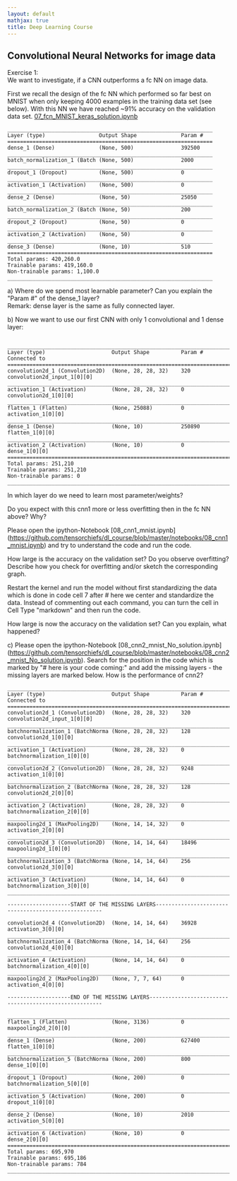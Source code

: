 ```yaml
---
layout: default
mathjax: true
title: Deep Learning Course 
---
```

## Convolutional Neural Networks for image data

Exercise 1:  
We want to investigate, if a CNN outperforms a fc NN on image data.  

First we recall the design of the fc NN which performed so far best on MNIST when only keeping 4000 examples in the 
training data set (see below). With this NN we have reached ~91% accuracy on the validation data set. 
[07_fcn_MNIST_keras_solution.ipynb](https://github.com/tensorchiefs/dl_course/blob/master/notebooks/07_fcn_MNIST_keras_solution.ipynb)
```
_________________________________________________________________
Layer (type)                 Output Shape              Param #   
=================================================================
dense_1 (Dense)              (None, 500)               392500    
_________________________________________________________________
batch_normalization_1 (Batch (None, 500)               2000      
_________________________________________________________________
dropout_1 (Dropout)          (None, 500)               0         
_________________________________________________________________
activation_1 (Activation)    (None, 500)               0         
_________________________________________________________________
dense_2 (Dense)              (None, 50)                25050     
_________________________________________________________________
batch_normalization_2 (Batch (None, 50)                200       
_________________________________________________________________
dropout_2 (Dropout)          (None, 50)                0         
_________________________________________________________________
activation_2 (Activation)    (None, 50)                0         
_________________________________________________________________
dense_3 (Dense)              (None, 10)                510       
=================================================================
Total params: 420,260.0
Trainable params: 419,160.0
Non-trainable params: 1,100.0
_________________________________________________________________
```

a) Where do we spend most learnable parameter? Can you explain the "Param #" of the dense_1 layer?  
Remark: dense layer is the same as fully connected layer.

b) Now we want to use our first CNN with only 1 convolutional and 1 dense layer:
```

____________________________________________________________________________________________________
Layer (type)                     Output Shape          Param #     Connected to                     
====================================================================================================
convolution2d_1 (Convolution2D)  (None, 28, 28, 32)    320         convolution2d_input_1[0][0]      
____________________________________________________________________________________________________
activation_1 (Activation)        (None, 28, 28, 32)    0           convolution2d_1[0][0]            
____________________________________________________________________________________________________
flatten_1 (Flatten)              (None, 25088)         0           activation_1[0][0]               
____________________________________________________________________________________________________
dense_1 (Dense)                  (None, 10)            250890      flatten_1[0][0]                  
____________________________________________________________________________________________________
activation_2 (Activation)        (None, 10)            0           dense_1[0][0]                    
====================================================================================================
Total params: 251,210
Trainable params: 251,210
Non-trainable params: 0
____________________________________________________________________________________________________
```

In which layer do we need to learn most parameter/weights?

Do you expect with this cnn1 more or less overfitting then in the fc NN above? Why?

Please open the ipython-Notebook [08_cnn1_mnist.ipynb] (https://github.com/tensorchiefs/dl_course/blob/master/notebooks/08_cnn1_mnist.ipynb) and 
try to understand the code and run the code.

How large is the accuracy on the validation set? Do you observe overfitting? 
Describe how you check for overfitting and/or sketch the corresponding graph.

Restart the kernel and run the model without first standardizing the data which is done in code cell 7 after # here we center and standardize the data. 
Instead of commenting out each command, you can turn the cell in Cell Type "markdown" and then run the code.

How large is now the accuracy on the validation set? Can you explain, what happened?


c) Please open the ipython-Notebook [08_cnn2_mnist_No_solution.ipynb] (https://github.com/tensorchiefs/dl_course/blob/master/notebooks/08_cnn2_mnist_No_solution.ipynb). Search for the position in the code which is marked by 
"# here is your code coming:" and add the missing layers - the missing layers are marked  below. How is the performance of cnn2?
```
____________________________________________________________________________________________________
Layer (type)                     Output Shape          Param #     Connected to                     
====================================================================================================
convolution2d_1 (Convolution2D)  (None, 28, 28, 32)    320         convolution2d_input_1[0][0]      
____________________________________________________________________________________________________
batchnormalization_1 (BatchNorma (None, 28, 28, 32)    128         convolution2d_1[0][0]            
____________________________________________________________________________________________________
activation_1 (Activation)        (None, 28, 28, 32)    0           batchnormalization_1[0][0]       
____________________________________________________________________________________________________
convolution2d_2 (Convolution2D)  (None, 28, 28, 32)    9248        activation_1[0][0]               
____________________________________________________________________________________________________
batchnormalization_2 (BatchNorma (None, 28, 28, 32)    128         convolution2d_2[0][0]            
____________________________________________________________________________________________________
activation_2 (Activation)        (None, 28, 28, 32)    0           batchnormalization_2[0][0]       
____________________________________________________________________________________________________
maxpooling2d_1 (MaxPooling2D)    (None, 14, 14, 32)    0           activation_2[0][0]               
____________________________________________________________________________________________________
convolution2d_3 (Convolution2D)  (None, 14, 14, 64)    18496       maxpooling2d_1[0][0]             
____________________________________________________________________________________________________
batchnormalization_3 (BatchNorma (None, 14, 14, 64)    256         convolution2d_3[0][0]            
____________________________________________________________________________________________________
activation_3 (Activation)        (None, 14, 14, 64)    0           batchnormalization_3[0][0]       
____________________________________________________________________________________________________

--------------------START OF THE MISSING LAYERS-----------------------------------------------------

convolution2d_4 (Convolution2D)  (None, 14, 14, 64)    36928       activation_3[0][0]               
____________________________________________________________________________________________________
batchnormalization_4 (BatchNorma (None, 14, 14, 64)    256         convolution2d_4[0][0]            
____________________________________________________________________________________________________
activation_4 (Activation)        (None, 14, 14, 64)    0           batchnormalization_4[0][0]       
____________________________________________________________________________________________________
maxpooling2d_2 (MaxPooling2D)    (None, 7, 7, 64)      0           activation_4[0][0]               

--------------------END OF THE MISSING LAYERS-------------------------------------------------------

____________________________________________________________________________________________________
flatten_1 (Flatten)              (None, 3136)          0           maxpooling2d_2[0][0]             
____________________________________________________________________________________________________
dense_1 (Dense)                  (None, 200)           627400      flatten_1[0][0]                  
____________________________________________________________________________________________________
batchnormalization_5 (BatchNorma (None, 200)           800         dense_1[0][0]                    
____________________________________________________________________________________________________
dropout_1 (Dropout)              (None, 200)           0           batchnormalization_5[0][0]       
____________________________________________________________________________________________________
activation_5 (Activation)        (None, 200)           0           dropout_1[0][0]                  
____________________________________________________________________________________________________
dense_2 (Dense)                  (None, 10)            2010        activation_5[0][0]               
____________________________________________________________________________________________________
activation_6 (Activation)        (None, 10)            0           dense_2[0][0]                    
====================================================================================================
Total params: 695,970
Trainable params: 695,186
Non-trainable params: 784
____________________________________________________________________________________________________
```
